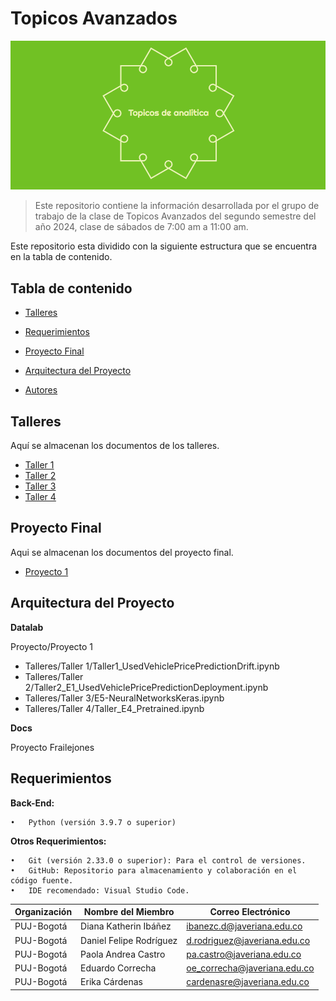 # Topicos Avanzados

![logo](images/log.png)

>Este repositorio contiene la información desarrollada por el grupo de trabajo de la clase de Topicos Avanzados del segundo semestre del año 2024, clase de sábados de 7:00 am a 11:00 am.

Este repositorio esta dividido con la siguiente estructura que se encuentra en la tabla de contenido.

## Tabla de contenido

* [Talleres](#talleres) 

* [Requerimientos](#requerimientos)
  
* [Proyecto Final](#proyecto_final) 

* [Arquitectura del Proyecto](#arquitectura_del_proyecto) 

* [Autores](#autores)

## Talleres
Aquí se almacenan los documentos de los talleres.
* [Taller 1](https://github.com/daferocu/Topicos-Avanzados/tree/main/datalab/Talleres/Taller%201)
* [Taller 2](https://github.com/daferocu/Topicos-Avanzados/tree/main/datalab/Talleres/Taller%202)
* [Taller 3](https://github.com/daferocu/Topicos-Avanzados/tree/main/datalab/Talleres/Taller%203)
* [Taller 4](https://github.com/daferocu/Topicos-Avanzados/tree/main/datalab/Talleres/Taller%204)

## Proyecto Final
Aqui se almacenan los documentos del proyecto final.
* [Proyecto 1](https://github.com/daferocu/Topicos-Avanzados/tree/main/datalab/Proyecto%201)

## Arquitectura del Proyecto
**Datalab**

Proyecto/Proyecto 1

* Talleres/Taller 1/Taller1_UsedVehiclePricePredictionDrift.ipynb
* Talleres/Taller 2/Taller2_E1_UsedVehiclePricePredictionDeployment.ipynb
* Talleres/Taller 3/E5-NeuralNetworksKeras.ipynb
* Talleres/Taller 4/Taller_E4_Pretrained.ipynb

**Docs**

Proyecto Frailejones

## Requerimientos

**Back-End:**

	•	Python (versión 3.9.7 o superior)

**Otros Requerimientos:**

	•	Git (versión 2.33.0 o superior): Para el control de versiones.
	•	GitHub: Repositorio para almacenamiento y colaboración en el código fuente.
	•	IDE recomendado: Visual Studio Code.

 | Organización  | Nombre del Miembro                     | Correo Electrónico            |
|---------------|----------------------------------------|-------------------------------|
| PUJ-Bogotá    | Diana Katherin Ibáñez  | ibanezc.d@javeriana.edu.co    |
| PUJ-Bogotá    | Daniel Felipe Rodríguez  | d.rodriguez@javeriana.edu.co |
| PUJ-Bogotá    | Paola Andrea Castro   | pa.castro@javeriana.edu.co    |
| PUJ-Bogotá    | Eduardo Correcha        | oe_correcha@javeriana.edu.co  |
| PUJ-Bogotá    | Erika Cárdenas     | cardenasre@javeriana.edu.co  |
